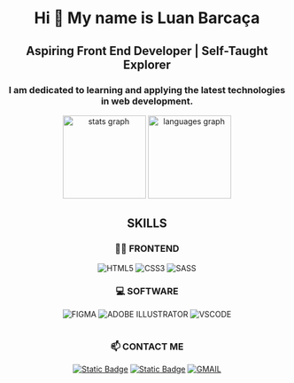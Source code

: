 
<h1 align="center">Hi 👋 My name is Luan Barcaça</h1>

<h2 align="center">Aspiring Front End Developer | Self-Taught Explorer</h2>

<h3 align="center">I am dedicated to learning and applying the latest technologies in web development.</h3>

<div align="center">
  <img src="https://github-readme-stats.vercel.app/api?username=barcaca&hide_title=false&hide_rank=false&show_icons=true&include_all_commits=true&count_private=true&disable_animations=false&theme=dracula&locale=en&hide_border=false" height="150" alt="stats graph"  />
  <img src="https://github-readme-stats.vercel.app/api/top-langs?username=barcaca&locale=en&hide_title=false&layout=compact&card_width=320&langs_count=5&theme=dracula&hide_border=false" height="150" alt="languages graph"  />
</div>


<h2 align="center">SKILLS</h2>

<div align="center">
  
<h3>👨‍💻 FRONTEND</h3>

![HTML5](https://img.shields.io/badge/HTML5-%23E34F26?style=for-the-badge&logo=html5&logoColor=%23fff)
![CSS3](https://img.shields.io/badge/CSS3-%231572B6?style=for-the-badge&logo=css3)
![SASS](https://img.shields.io/badge/SASS-%23CC6699?style=for-the-badge&logo=sass&logoColor=%23fff)


<div align="center">
  
<h3>💻 SOFTWARE</h3>


![FIGMA](https://img.shields.io/badge/Figma-%23F24E1E?style=for-the-badge&logo=figma&logoColor=%23fff)
![ADOBE ILLUSTRATOR](https://img.shields.io/badge/ai-%23FF9A00?style=for-the-badge&logo=adobeillustrator&logoColor=%23fff)
![VSCODE](https://img.shields.io/badge/vscode-%23007ACC?style=for-the-badge&logo=visualstudiocode&logoColor=%23fff)
</div>

#
<div align="center">
  
<h3>📫 CONTACT ME</h3>

[![Static Badge](https://img.shields.io/badge/github-%23181717?style=for-the-badge&logo=github&logoColor=%23fff&link=https%3A%2F%2Fgithub.com%2FBarcaca)](https://github.com/Barcaca)
[![Static Badge](https://img.shields.io/badge/linkedin-%230A66C2?style=for-the-badge&logo=linkedin&logoColor=%23fff&link=https%3A%2F%2Fwww.linkedin.com%2Fin%2Fluan-barca%C3%A7a)](https://www.linkedin.com/in/luan-barcaça)
[![GMAIL](https://img.shields.io/badge/gmail-%23EA4335?style=for-the-badge&logo=gmail&logoColor=%23fff&link=mailto%3Aluan.barcaca%40gmail.com)](mailto:luan.barcaca@gmail.com)


</div>

